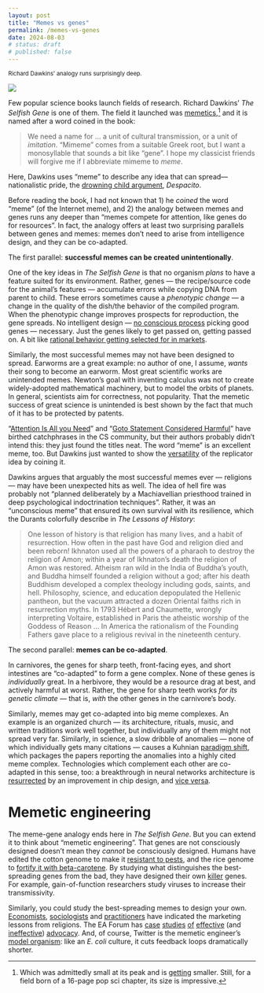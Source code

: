 ```yaml
---
layout: post
title: "Memes vs genes"
permalink: /memes-vs-genes
date: 2024-08-03
# status: draft
# published: false
---
```


<small>Richard Dawkins' analogy runs surprisingly deep.</small>

<img src="/assets/images/p-memes-vs-genes/Richard_Dawkins_2010_Global_Atheist_Convention_(4440501154).jpg" width="auto" style="margin-left:auto; margin-right:auto; display:block">

Few popular science books launch fields of research. Richard Dawkins’ *The Selfish Gene* is one of them. The field it launched was [memetics](https://en.wikipedia.org/wiki/Memetics),[^memetics] and it is named after a word coined in the book:

> We need a name for … a unit of cultural transmission, or a unit of *imitation*. “Mimeme” comes from a suitable Greek root, but I want a monosyllable that sounds a bit like “gene”. I hope my classicist friends will forgive me if I abbreviate mimeme to *meme*.

Here, Dawkins uses “meme” to describe any idea that can spread—nationalistic pride, the [drowning child argument](https://en.wikipedia.org/wiki/Famine,_Affluence,_and_Morality), *Despacito*. 

Before reading the book, I had not known that 1\) he *coined* the word “meme” (of the Internet meme), and 2\) the analogy between memes and genes runs any deeper than “memes compete for attention, like genes do for resources”. In fact, the analogy offers at least two surprising parallels between genes and memes: memes don’t need to arise from intelligence design, and they can be co-adapted.

The first parallel: **successful memes can be created unintentionally**.

One of the key ideas in *The Selfish Gene* is that no organism *plans* to have a feature suited for its environment. Rather, genes — the recipe/source code for the animal’s features — accumulate errors while copying DNA from parent to child. These errors sometimes cause a *phenotypic change* — a change in the quality of the dish/the behavior of the compiled program. When the phenotypic change improves prospects for reproduction, the gene spreads. No intelligent design — [no conscious process](https://www.lesswrong.com/posts/pLRogvJLPPg6Mrvg4/an-alien-god) picking good genes — necessary. Just the genes likely to get passed on, getting passed on. A bit like [rational behavior getting selected for in markets](http://www.daviddfriedman.com/Academic/Price_Theory/PThy_Chapter_1/PThy_CHAP_1.html#:~:text=A%20second%20reason,out%20of%20business.).

Similarly, the most successful memes may not have been designed to spread. Earworms are a great example: no author of one, I assume, *wants* their song to become an earworm. Most great scientific works are unintended memes. Newton’s goal with inventing calculus was not to create widely-adopted mathematical machinery, but to model the orbits of planets. In general, scientists aim for correctness, not popularity. That the memetic success of great science is unintended is best shown by the fact that much of it has to be protected by patents. 

“[Attention Is All you Need](https://en.wikipedia.org/wiki/Attention_Is_All_You_Need)” and “[Goto Statement Considered Harmful](https://en.wikipedia.org/wiki/Considered_harmful)” have birthed catchphrases in the CS community, but their authors probably didn’t intend this: they just found the titles neat. The word “meme” is an excellent meme, too. But Dawkins just wanted to show the [versatility](https://en.wikipedia.org/wiki/Universal_Darwinism) of the replicator idea by coining it. 

Dawkins argues that arguably the most successful memes ever — religions — may have been unexpected hits as well. The idea of hell fire was probably not “planned deliberately by a Machiavellian priesthood trained in deep psychological indoctrination techniques”. Rather, it was an “unconscious meme” that ensured its own survival with its resilience, which the Durants colorfully describe in *The Lessons of History*: 

> One lesson of history is that religion has many lives, and a habit of resurrection. How often in the past have God and religion died and been reborn\! Ikhnaton used all the powers of a pharaoh to destroy the religion of Amon; within a year of Ikhnaton’s death the religion of Amon was restored. Atheism ran wild in the India of Buddha’s youth, and Buddha himself founded a religion without a god; after his death Buddhism developed a complex theology including gods, saints, and hell. Philosophy, science, and education depopulated the Hellenic pantheon, but the vacuum attracted a dozen Oriental faiths rich in resurrection myths. In 1793 Hébert and Chaumette, wrongly interpreting Voltaire, established in Paris the atheistic worship of the Goddess of Reason … In America the rationalism of the Founding Fathers gave place to a religious revival in the nineteenth century.

The second parallel: **memes can be co-adapted**.

In carnivores, the genes for sharp teeth, front-facing eyes, and short intestines are “co-adapted” to form a gene complex. None of these genes is *individually* great. In a herbivore, they would be a resource drag at best, and actively harmful at worst. Rather, the gene for sharp teeth works *for its genetic climate* — that is, *with* the other genes in the carnivore’s body. 

Similarly, memes may get co-adapted into big meme complexes. An example is an organized church — its architecture, rituals, music, and written traditions work well together, but individually any of them might not spread very far. Similarly, in science, a slow dribble of anomalies — none of which individually gets many citations — causes a Kuhnian [paradigm shift](https://en.wikipedia.org/wiki/The_Structure_of_Scientific_Revolutions), which packages the papers reporting the anomalies into a highly cited meme complex. Technologies which complement each other are co-adapted in this sense, too: a breakthrough in neural networks architecture is [resurrected](https://scholar.google.com/citations?view_op=view_citation&hl=en&user=WLN3QrAAAAAJ&citation_for_view=WLN3QrAAAAAJ:u-x6o8ySG0sC) by an improvement in chip design, and [vice versa](https://venturebeat.com/business/nvidia-ceo-bets-big-on-deep-learning-and-vr/).

# **Memetic engineering**

The meme-gene analogy ends here in *The Selfish Gene*. But you can extend it to think about “memetic engineering”. That genes are not consciously designed doesn’t mean they *cannot* be consciously designed. Humans have edited the cotton genome to make it [resistant to pests](https://en.wikipedia.org/wiki/Bt_cotton), and the rice genome to [fortify it with beta-carotene](https://en.wikipedia.org/wiki/Golden_rice). By studying what distinguishes the best-spreading genes from the bad, they have designed their own [killer](https://en.wikipedia.org/wiki/Killer_application) genes. For example, gain-of-function researchers study viruses to increase their transmissivity.

Similarly, you could study the best-spreading memes to design your own. [Economists](https://press.princeton.edu/books/hardcover/9780691133003/the-divine-economy), [sociologists](https://www.rivisteweb.it/doi/10.2383/79475) and [practitioners](https://www.hottakes.space/p/marketing-lessons-from-religious) have indicated the marketing lessons from religions. The EA Forum has [case](https://forum.effectivealtruism.org/posts/pbsphyaY2u8MYKyad/what-the-ea-community-can-learn-from-the-rise-of-the) [studies](https://forum.effectivealtruism.org/posts/ATpxEPwCQWQAFf4XX/key-lessons-from-social-movement-history) [of](https://forum.effectivealtruism.org/posts/WfodoyjePTTuaTjLe/efficacy-of-ai-activism-have-we-ever-said-no) [effective](https://forum.effectivealtruism.org/posts/o4HX48yMGjCrcRqwC/what-helped-the-voiceless-historical-case-studies) (and [ineffective](https://forum.effectivealtruism.org/posts/7Pxx7kSQejX2MM2tE/why-do-social-movements-fail-two-concrete-examples)) [advocacy](https://forum.effectivealtruism.org/posts/6WKBi5C9vhjRzAzPs/protest-movements-how-effective-are-they). And, of course, Twitter is the memetic engineer’s [model organism](https://en.wikipedia.org/wiki/Model_organism): like an *E. coli* culture, it cuts feedback loops dramatically shorter.

[^memetics]: Which was admittedly small at its peak and is [getting](http://pcp.vub.ac.be/jom-emit/) smaller. Still, for a field born of a 16-page pop sci chapter, its size is impressive.